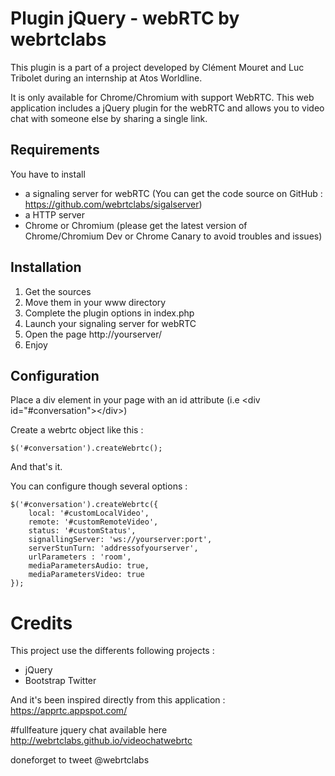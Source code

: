 # Plugin jQuery - webRTC by webrtclabs

This plugin is a part of a project developed by Clément Mouret and Luc Tribolet during an internship at Atos Worldline.

It is only available for Chrome/Chromium with support WebRTC. This web application includes a jQuery plugin for the webRTC and allows you to video chat with someone else by sharing a single link. 

## Requirements

You have to install 

- a signaling server for webRTC (You can get the code source on GitHub : https://github.com/webrtclabs/sigalserver)
- a HTTP server
- Chrome or Chromium (please get the latest version of Chrome/Chromium Dev or Chrome Canary to avoid troubles and issues)

## Installation

1. Get the sources
2. Move them in your www directory
3. Complete the plugin options in index.php
4. Launch your signaling server for webRTC
5. Open the page http://yourserver/
6. Enjoy

## Configuration

Place a div element in your page with an id attribute (i.e &lt;div id="#conversation"&gt;&lt;/div&gt;)

Create a webrtc object like this : 

	$('#conversation').createWebrtc(); 

And that's it.

You can configure though several options :

	$('#conversation').createWebrtc({
    	local: '#customLocalVideo',
    	remote: '#customRemoteVideo',
    	status: '#customStatus',
    	signallingServer: 'ws://yourserver:port',
		serverStunTurn: 'addressofyourserver',
		urlParameters : 'room',
		mediaParametersAudio: true,
		mediaParametersVideo: true
    });



# Credits

This project use the differents following projects :

- jQuery
- Bootstrap Twitter

And it's been inspired directly from this application : https://apprtc.appspot.com/

#fullfeature jquery chat available here 
http://webrtclabs.github.io/videochatwebrtc

doneforget to tweet @webrtclabs